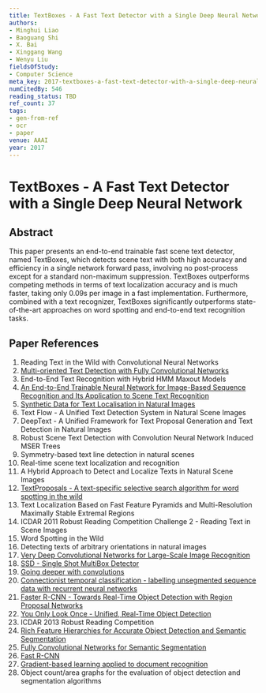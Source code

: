 ```yaml
---
title: TextBoxes - A Fast Text Detector with a Single Deep Neural Network
authors:
- Minghui Liao
- Baoguang Shi
- X. Bai
- Xinggang Wang
- Wenyu Liu
fieldsOfStudy:
- Computer Science
meta_key: 2017-textboxes-a-fast-text-detector-with-a-single-deep-neural-network
numCitedBy: 546
reading_status: TBD
ref_count: 37
tags:
- gen-from-ref
- ocr
- paper
venue: AAAI
year: 2017
---
```


# TextBoxes - A Fast Text Detector with a Single Deep Neural Network

## Abstract

This paper presents an end-to-end trainable fast scene text detector, named TextBoxes, which detects scene text with both high accuracy and efficiency in a single network forward pass, involving no post-process except for a standard non-maximum suppression. TextBoxes outperforms competing methods in terms of text localization accuracy and is much faster, taking only 0.09s per image in a fast implementation. Furthermore, combined with a text recognizer, TextBoxes significantly outperforms state-of-the-art approaches on word spotting and end-to-end text recognition tasks.

## Paper References

1. Reading Text in the Wild with Convolutional Neural Networks
2. [Multi-oriented Text Detection with Fully Convolutional Networks](2016-multi-oriented-text-detection-with-fully-convolutional-networks)
3. End-to-End Text Recognition with Hybrid HMM Maxout Models
4. [An End-to-End Trainable Neural Network for Image-Based Sequence Recognition and Its Application to Scene Text Recognition](2017-an-end-to-end-trainable-neural-network-for-image-based-sequence-recognition-and-its-application-to-scene-text-recognition)
5. [Synthetic Data for Text Localisation in Natural Images](2016-synthetic-data-for-text-localisation-in-natural-images)
6. Text Flow - A Unified Text Detection System in Natural Scene Images
7. DeepText - A Unified Framework for Text Proposal Generation and Text Detection in Natural Images
8. Robust Scene Text Detection with Convolution Neural Network Induced MSER Trees
9. Symmetry-based text line detection in natural scenes
10. Real-time scene text localization and recognition
11. A Hybrid Approach to Detect and Localize Texts in Natural Scene Images
12. [TextProposals - A text-specific selective search algorithm for word spotting in the wild](2017-textproposals-a-text-specific-selective-search-algorithm-for-word-spotting-in-the-wild)
13. Text Localization Based on Fast Feature Pyramids and Multi-Resolution Maximally Stable Extremal Regions
14. ICDAR 2011 Robust Reading Competition Challenge 2 - Reading Text in Scene Images
15. Word Spotting in the Wild
16. Detecting texts of arbitrary orientations in natural images
17. [Very Deep Convolutional Networks for Large-Scale Image Recognition](2015-very-deep-convolutional-networks-for-large-scale-image-recognition)
18. [SSD - Single Shot MultiBox Detector](2016-ssd-single-shot-multibox-detector)
19. [Going deeper with convolutions](2015-going-deeper-with-convolutions)
20. [Connectionist temporal classification - labelling unsegmented sequence data with recurrent neural networks](2006-connectionist-temporal-classification-labelling-unsegmented-sequence-data-with-recurrent-neural-networks)
21. [Faster R-CNN - Towards Real-Time Object Detection with Region Proposal Networks](2015-faster-r-cnn-towards-real-time-object-detection-with-region-proposal-networks)
22. [You Only Look Once - Unified, Real-Time Object Detection](2016-you-only-look-once-unified-real-time-object-detection)
23. ICDAR 2013 Robust Reading Competition
24. [Rich Feature Hierarchies for Accurate Object Detection and Semantic Segmentation](2014-rich-feature-hierarchies-for-accurate-object-detection-and-semantic-segmentation)
25. [Fully Convolutional Networks for Semantic Segmentation](2017-fully-convolutional-networks-for-semantic-segmentation)
26. [Fast R-CNN](2015-fast-r-cnn)
27. [Gradient-based learning applied to document recognition](1998-lenet5.md)
28. Object count/area graphs for the evaluation of object detection and segmentation algorithms

